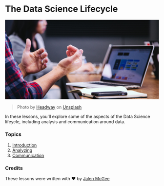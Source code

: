 # The Data Science Lifecycle

![communication](images/communication.jpg)
> Photo by <a href="https://unsplash.com/@headwayio?utm_source=unsplash&utm_medium=referral&utm_content=creditCopyText">Headway</a> on <a href="https://unsplash.com/s/photos/communication?utm_source=unsplash&utm_medium=referral&utm_content=creditCopyText">Unsplash</a>
  
In these lessons, you'll explore some of the aspects of the Data Science lifeycle, including analysis and communication around data.
### Topics

1. [Introduction](14-Introduction/README.md)
2. [Analyzing](15-Analyzing/README.md)
3. [Communication](16-Communication/README.md)

### Credits

These lessons were written with ❤️ by [Jalen McGee](https://twitter.com/JalenMCG)
